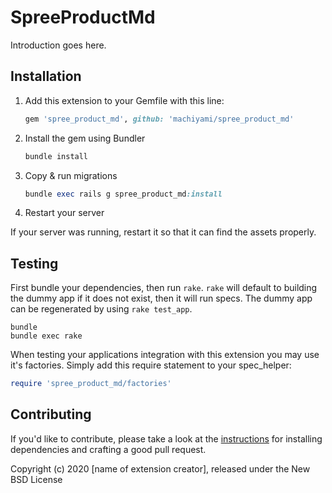 # SpreeProductMd

Introduction goes here.

## Installation

1. Add this extension to your Gemfile with this line:

    ```ruby
    gem 'spree_product_md', github: 'machiyami/spree_product_md'
    ```

2. Install the gem using Bundler

    ```ruby
    bundle install
    ```

3. Copy & run migrations

    ```ruby
    bundle exec rails g spree_product_md:install
    ```

4. Restart your server

  If your server was running, restart it so that it can find the assets properly.

## Testing

First bundle your dependencies, then run `rake`. `rake` will default to building the dummy app if it does not exist, then it will run specs. The dummy app can be regenerated by using `rake test_app`.

```shell
bundle
bundle exec rake
```

When testing your applications integration with this extension you may use it's factories.
Simply add this require statement to your spec_helper:

```ruby
require 'spree_product_md/factories'
```

## Contributing

If you'd like to contribute, please take a look at the
[instructions](CONTRIBUTING.md) for installing dependencies and crafting a good
pull request.

Copyright (c) 2020 [name of extension creator], released under the New BSD License
